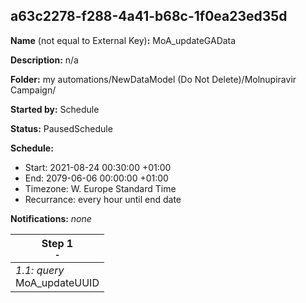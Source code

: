 ## a63c2278-f288-4a41-b68c-1f0ea23ed35d

**Name** (not equal to External Key)**:** MoA_updateGAData

**Description:** n/a

**Folder:** my automations/NewDataModel (Do Not Delete)/Molnupiravir Campaign/

**Started by:** Schedule

**Status:** PausedSchedule

**Schedule:**

* Start: 2021-08-24 00:30:00 +01:00
* End: 2079-06-06 00:00:00 +01:00
* Timezone: W. Europe Standard Time
* Recurrance: every hour until end date

**Notifications:** _none_


| Step 1<br>_<small>-</small>_ |
| --- |
| _1.1: query_<br>MoA_updateUUID |
